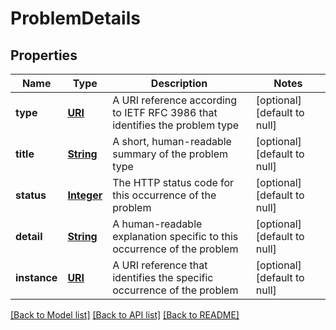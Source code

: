 # ProblemDetails
## Properties

Name | Type | Description | Notes
------------ | ------------- | ------------- | -------------
**type** | [**URI**](URI.md) | A URI reference according to IETF RFC 3986 that identifies the problem type | [optional] [default to null]
**title** | [**String**](string.md) | A short, human-readable summary of the problem type | [optional] [default to null]
**status** | [**Integer**](integer.md) | The HTTP status code for this occurrence of the problem | [optional] [default to null]
**detail** | [**String**](string.md) | A human-readable explanation specific to this occurrence of the problem | [optional] [default to null]
**instance** | [**URI**](URI.md) | A URI reference that identifies the specific occurrence of the problem | [optional] [default to null]

[[Back to Model list]](../README.md#documentation-for-models) [[Back to API list]](../README.md#documentation-for-api-endpoints) [[Back to README]](../README.md)

